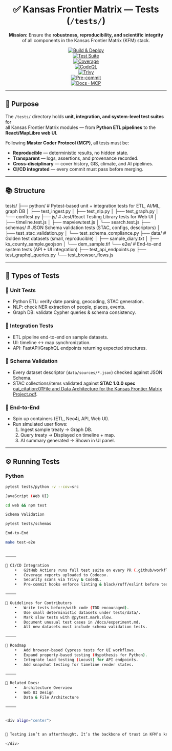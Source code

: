 <div align="center">

# ✅ Kansas Frontier Matrix — Tests (`/tests/`)

**Mission:** Ensure the **robustness, reproducibility, and scientific integrity**  
of all components in the Kansas Frontier Matrix (KFM) stack.  

[![Build & Deploy](https://github.com/bartytime4life/Kansas-Frontier-Matrix/actions/workflows/site.yml/badge.svg)](../.github/workflows/site.yml)  
[![Test Suite](https://github.com/bartytime4life/Kansas-Frontier-Matrix/actions/workflows/tests.yml/badge.svg)](../.github/workflows/tests.yml)  
[![Coverage](https://img.shields.io/codecov/c/github/bartytime4life/Kansas-Frontier-Matrix)](https://codecov.io/gh/bartytime4life/Kansas-Frontier-Matrix)  
[![CodeQL](https://github.com/bartytime4life/Kansas-Frontier-Matrix/actions/workflows/codeql.yml/badge.svg)](../.github/workflows/codeql.yml)  
[![Trivy](https://github.com/bartytime4life/Kansas-Frontier-Matrix/actions/workflows/trivy.yml/badge.svg)](../.github/workflows/trivy.yml)  
[![Pre-commit](https://github.com/bartytime4life/Kansas-Frontier-Matrix/actions/workflows/pre-commit.yml/badge.svg)](../.github/workflows/pre-commit.yml)  
[![Docs · MCP](https://img.shields.io/badge/Docs-MCP-blue)](../docs/)  

</div>

---

## 🎯 Purpose

The `/tests/` directory holds **unit, integration, and system-level test suites** for  
all Kansas Frontier Matrix modules — from **Python ETL pipelines** to the  
**React/MapLibre web UI**.  

Following **Master Coder Protocol (MCP)**, all tests must be:
- **Reproducible** — deterministic results, no hidden state.  
- **Transparent** — logs, assertions, and provenance recorded.  
- **Cross-disciplinary** — cover history, GIS, climate, and AI pipelines.  
- **CI/CD integrated** — every commit must pass before merging.  

---

## 📚 Structure

tests/
├── python/          # Pytest-based unit + integration tests for ETL, AI/ML, graph DB
│   ├── test_ingest.py
│   ├── test_nlp.py
│   ├── test_graph.py
│   └── conftest.py
├── js/              # Jest/React Testing Library tests for Web UI
│   ├── timeline.test.js
│   ├── mapview.test.js
│   └── search.test.js
├── schemas/         # JSON Schema validation tests (STAC, configs, descriptors)
│   ├── test_stac_validation.py
│   └── test_schema_compliance.py
├── data/            # Golden test datasets (small, reproducible)
│   ├── sample_diary.txt
│   ├── ks_county_sample.geojson
│   └── dem_sample.tif
└── e2e/             # End-to-end system tests (API + UI integration)
├── test_api_endpoints.py
├── test_graphql_queries.py
└── test_browser_flows.js

---

## 🧪 Types of Tests

### 🔹 Unit Tests
- Python ETL: verify date parsing, geocoding, STAC generation.  
- NLP: check NER extraction of people, places, events.  
- Graph DB: validate Cypher queries & schema consistency.  

### 🔹 Integration Tests
- ETL pipeline end-to-end on sample datasets.  
- UI: timeline ↔ map synchronization.  
- API: FastAPI/GraphQL endpoints returning expected structures.  

### 🔹 Schema Validation
- Every dataset descriptor (`data/sources/*.json`) checked against JSON Schema.  
- STAC collections/items validated against **STAC 1.0.0 spec** [oai_citation:0‡File and Data Architecture for the Kansas Frontier Matrix Project.pdf](file-service://file-3dXLjptkFjdMerKJTvzzW7).  

### 🔹 End-to-End
- Spin up containers (ETL, Neo4j, API, Web UI).  
- Run simulated user flows:  
  1. Ingest sample treaty → Graph DB.  
  2. Query treaty → Displayed on timeline + map.  
  3. AI summary generated → Shown in UI panel.  

---

## ⚙️ Running Tests

### Python
```bash
pytest tests/python -v --cov=src

JavaScript (Web UI)

cd web && npm test

Schema Validation

pytest tests/schemas

End-to-End

make test-e2e


⸻

🔄 CI/CD Integration
	•	GitHub Actions runs full test suite on every PR (.github/workflows/tests.yml).
	•	Coverage reports uploaded to Codecov.
	•	Security scans via Trivy & CodeQL.
	•	Pre-commit hooks enforce linting & black/ruff/eslint before tests.

⸻

🧭 Guidelines for Contributors
	•	Write tests before/with code (TDD encouraged).
	•	Use small deterministic datasets under tests/data/.
	•	Mark slow tests with @pytest.mark.slow.
	•	Document unusual test cases in /docs/experiment.md.
	•	All new datasets must include schema validation tests.

⸻

🚀 Roadmap
	•	Add browser-based Cypress tests for UI workflows.
	•	Expand property-based testing (Hypothesis for Python).
	•	Integrate load testing (Locust) for API endpoints.
	•	Add snapshot testing for timeline render states.

⸻

🔗 Related Docs:
	•	Architecture Overview ￼
	•	Web UI Design ￼
	•	Data & File Architecture ￼

⸻


<div align="center">


🧪 Testing isn’t an afterthought. It’s the backbone of trust in KFM’s knowledge graph.

</div>
```